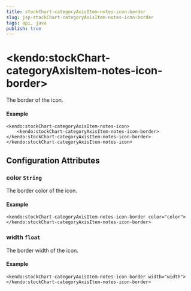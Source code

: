 ```yaml
---
title: stockChart-categoryAxisItem-notes-icon-border
slug: jsp-stockChart-categoryAxisItem-notes-icon-border
tags: api, java
publish: true
---
```


# \<kendo:stockChart-categoryAxisItem-notes-icon-border\>

The border of the icon.

#### Example
    <kendo:stockChart-categoryAxisItem-notes-icon>
        <kendo:stockChart-categoryAxisItem-notes-icon-border></kendo:stockChart-categoryAxisItem-notes-icon-border>
    </kendo:stockChart-categoryAxisItem-notes-icon>

## Configuration Attributes

### color `String`

The border color of the icon.

#### Example
    <kendo:stockChart-categoryAxisItem-notes-icon-border color="color">
    </kendo:stockChart-categoryAxisItem-notes-icon-border>

### width `float`

The border width of the icon.

#### Example
    <kendo:stockChart-categoryAxisItem-notes-icon-border width="width">
    </kendo:stockChart-categoryAxisItem-notes-icon-border>

